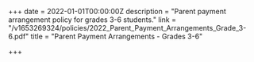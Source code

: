 +++
date = 2022-01-01T00:00:00Z
description = "Parent payment arrangement policy for grades 3-6 students."
link = "/v1653269324/policies/2022_Parent_Payment_Arrangements_Grade_3-6.pdf"
title = "Parent Payment Arrangements - Grades 3-6"

+++
